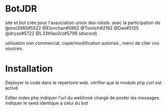 # BotJDR
site et bot crée pour l'association union des roliste.
avec la participation de @moi2985#5522 @Elonchan#5962 @Tonitch#2192 @Dae#5125 @dryas#5722 @L33tHax0rz#5798  (discord)

utilisation non commercial, copie/modification autorisé., merci de citer vos sources.

# Installation
Déployer le code dans le répertoire web.
vérifier que le module php curl est activé.

Editer index.php
indiquer l'url du webhook chargé de poster les messages.
indiquer le seed identique à celui du bot
